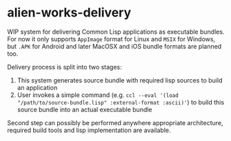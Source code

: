 # alien-works-delivery

WIP system for delivering Common Lisp applications as executable bundles. For
now it only supports `AppImage` format for Linux and `MSIX` for
Windows, but `.APK` for Android and later MacOSX and iOS bundle formats are planned too.

Delivery process is split into two stages:
1. This system generates source bundle with required lisp sources to build an application
1. User invokes a simple command (e.g. `ccl --eval '(load
   "/path/to/source-bundle.lisp" :external-format :ascii)'`) to build this
   source bundle into an actual executable bundle

Second step can possibly be performed anywhere appropriate architecture,
required build tools and lisp implementation are available.
